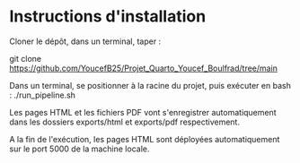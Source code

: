 # Instructions d'installation

Cloner le dépôt, dans un terminal, taper :

git clone https://github.com/YoucefB25/Projet_Quarto_Youcef_Boulfrad/tree/main

Dans un terminal, se positionner à la racine du projet, puis exécuter en bash : ./run_pipeline.sh

Les pages HTML et les fichiers PDF vont s'enregistrer automatiquement dans les dossiers exports/html et exports/pdf respectivement. 

A la fin de l'exécution, les pages HTML sont déployées automatiquement sur le port 5000 de la machine locale. 